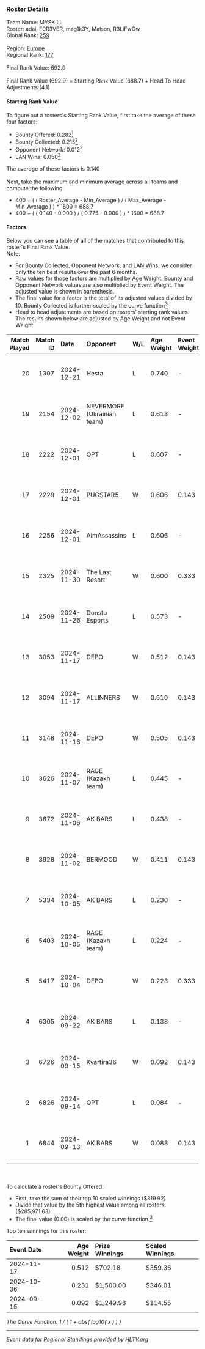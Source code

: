 ### Roster Details<br />
Team Name: MYSKILL<br />
Roster: adai, F0R3VER, mag1k3Y, Maison, R3LiFwOw<br />
Global Rank: [259](../../standings_global_2025_02_28.md)<br />
<br />
Region: [Europe]( ../../standings_europe_2025_02_28.md)<br />
Regional Rank: [177]( ../../standings_europe_2025_02_28.md)<br />
<br />
Final Rank Value:  692.9<br />
<br />
Final Rank Value (692.9) = Starting Rank Value (688.7) + Head To Head Adjustments (4.1)<br />

#### Starting Rank Value<br />
To figure out a rosters's Starting Rank Value, first take the average of these four factors:<br />
- Bounty Offered: 0.282[<sup>1</sup>](#table2)
- Bounty Collected: 0.215[<sup>2</sup>](#table1)
- Opponent Network: 0.012[<sup>2</sup>](#table1)
- LAN Wins: 0.050[<sup>2</sup>](#table1)

The average of these factors is 0.140<br />
<br />
Next, take the maximum and minimum average across all teams and compute the following:<br />
- 400 + ( ( Roster_Average - Min_Average ) / ( Max_Average - Min_Average ) ) * 1600 = 688.7
- 400 + ( ( 0.140 - 0.000 ) / ( 0.775 - 0.000 ) ) * 1600 = 688.7


#### Factors<br />
Below you can see a table of all of the matches that contributed to this roster's Final Rank Value.<br />
Note:<br />

- For Bounty Collected, Opponent Network, and LAN Wins, we consider only the ten best results over the past 6 months.
- Raw values for those factors are multiplied by Age Weight. Bounty and Opponent Network values are also multiplied by Event Weight. The adjusted value is shown in parenthesis.
- The final value for a factor is the total of its adjusted values divided by 10. Bounty Collected is further scaled by the curve function[<sup>3</sup>](#curveFunction)
- Head to head adjustments are based on rosters' starting rank values. The results shown below are adjusted by Age Weight and not Event Weight
<span id="table1"></span><br />


| Match Played | Match ID | Date       | Opponent                   | W/L | Age Weight | Event Weight | Bounty Collected | Opponent Network | LAN Wins  | H2H Adj. | Roster                                   |
| -: | -: | :- | :- | :- | :- | :- | :- | :- | :- | -: | :- |
|           20 |     1307 | 2024-12-21 | Hesta                      | L   | 0.740      | -            | -                | -                | -         |    -9.90 | adai, F0R3VER, mag1k3Y, Maison, R3LiFwOw |
|           19 |     2154 | 2024-12-02 | NEVERMORE (Ukrainian team) | L   | 0.613      | -            | -                | -                | -         |    -7.34 | adai, F0R3VER, mag1k3Y, Maison, OxygeN   |
|           18 |     2222 | 2024-12-01 | QPT                        | L   | 0.607      | -            | -                | -                | -         |    -1.31 | adai, F0R3VER, mag1k3Y, Maison, OxygeN   |
|           17 |     2229 | 2024-12-01 | PUGSTAR5                   | W   | 0.606      | 0.143        | 0.000 (0.000)    | 0.000 (0.000)    | 0 (0.000) |     2.84 | adai, F0R3VER, mag1k3Y, Maison, OxygeN   |
|           16 |     2256 | 2024-12-01 | AimAssassins               | L   | 0.606      | -            | -                | -                | -         |    -3.41 | adai, F0R3VER, mag1k3Y, Maison, OxygeN   |
|           15 |     2325 | 2024-11-30 | The Last Resort            | W   | 0.600      | 0.333        | 0.001 (0.000)    | 0.173 (0.035)    | 0 (0.000) |    10.23 | adai, F0R3VER, mag1k3Y, Maison, OxygeN   |
|           14 |     2509 | 2024-11-26 | Donstu Esports             | L   | 0.573      | -            | -                | -                | -         |   -13.89 | adai, F0R3VER, mag1k3Y, Maison, OxygeN   |
|           13 |     3053 | 2024-11-17 | DEPO                       | W   | 0.512      | 0.143        | 0.007 (0.001)    | 0.322 (0.024)    | 0 (0.000) |    10.07 | adai, F0R3VER, mag1k3Y, Maison, OxygeN   |
|           12 |     3094 | 2024-11-17 | ALLINNERS                  | W   | 0.510      | 0.143        | 0.003 (0.000)    | 0.162 (0.012)    | 0 (0.000) |     9.41 | adai, F0R3VER, mag1k3Y, Maison, OxygeN   |
|           11 |     3148 | 2024-11-16 | DEPO                       | W   | 0.505      | 0.143        | 0.007 (0.001)    | 0.322 (0.023)    | 0 (0.000) |    10.34 | adai, F0R3VER, mag1k3Y, Maison, OxygeN   |
|           10 |     3626 | 2024-11-07 | RAGE (Kazakh team)         | L   | 0.445      | -            | -                | -                | -         |    -3.79 | adai, F0R3VER, mag1k3Y, Maison, OxygeN   |
|            9 |     3672 | 2024-11-06 | AK BARS                    | L   | 0.438      | -            | -                | -                | -         |    -3.60 | adai, F0R3VER, mag1k3Y, Maison, OxygeN   |
|            8 |     3928 | 2024-11-02 | BERMOOD                    | W   | 0.411      | 0.143        | 0.000 (0.000)    | 0.009 (0.001)    | 0 (0.000) |     2.22 | adai, F0R3VER, mag1k3Y, Maison, OxygeN   |
|            7 |     5334 | 2024-10-05 | AK BARS                    | L   | 0.230      | -            | -                | -                | -         |    -1.89 | adai, F0R3VER, mag1k3Y, Maison, OxygeN   |
|            6 |     5403 | 2024-10-05 | RAGE (Kazakh team)         | L   | 0.224      | -            | -                | -                | -         |    -1.94 | adai, F0R3VER, mag1k3Y, Maison, OxygeN   |
|            5 |     5417 | 2024-10-04 | DEPO                       | W   | 0.223      | 0.333        | 0.007 (0.001)    | 0.322 (0.024)    | 1 (0.223) |     4.65 | adai, F0R3VER, mag1k3Y, Maison, OxygeN   |
|            4 |     6305 | 2024-09-22 | AK BARS                    | L   | 0.138      | -            | -                | -                | -         |    -1.14 | adai, F0R3VER, mag1k3Y, Maison, OxygeN   |
|            3 |     6726 | 2024-09-15 | Kvartira36                 | W   | 0.092      | 0.143        | 0.000 (0.000)    | 0.004 (0.000)    | 1 (0.092) |     0.80 | adai, F0R3VER, mag1k3Y, Maison, OxygeN   |
|            2 |     6826 | 2024-09-14 | QPT                        | L   | 0.084      | -            | -                | -                | -         |    -0.15 | adai, F0R3VER, mag1k3Y, Maison, OxygeN   |
|            1 |     6844 | 2024-09-13 | AK BARS                    | W   | 0.083      | 0.143        | 0.010 (0.000)    | 0.228 (0.003)    | 1 (0.083) |     1.94 | adai, F0R3VER, mag1k3Y, Maison, OxygeN   |

<br />
<span id="table2"></span><br />
To calculate a roster's Bounty Offered:<br />

- First, take the sum of their top 10 scaled winnings ($819.92)
- Divide that value by the 5th highest value among all rosters ($285,971.63)
- The final value (0.00) is scaled by the curve function.[<sup>3</sup>](#curveFunction)

Top ten winnings for this roster:<br />

| Event Date | Age Weight | Prize Winnings | Scaled Winnings |
| :- | -: | :- | :- |
| 2024-11-17 |      0.512 | $702.18        | $359.36         |
| 2024-10-06 |      0.231 | $1,500.00      | $346.01         |
| 2024-09-15 |      0.092 | $1,249.98      | $114.55         |


<span id="curveFunction"></span>_The Curve Function: 1 / ( 1 + abs( log10( x ) ) )_<br />

---
_Event data for Regional Standings provided by HLTV.org_<br />
